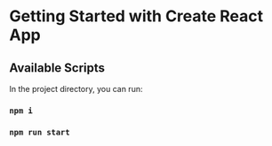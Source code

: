 # Getting Started with Create React App


## Available Scripts

In the project directory, you can run:
### `npm i`
### `npm run start`

